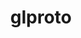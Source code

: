 ---
title: "glproto"
layout: cache
categories: [package, develop-2024-03-10]
meta: {"versions": ["1.4.17"], "compilers": ["gcc@=11.1.0", "gcc@=11.4.0", "gcc@=7.3.1", "gcc@=9.4.0"], "oss": ["amzn2", "ubuntu20.04", "ubuntu22.04"], "platforms": ["linux"], "targets": ["aarch64", "neoverse_n1", "neoverse_v1", "neoverse_v2", "ppc64le", "x86_64_v3"], "stacks": ["aws-isc", "aws-isc-aarch64", "data-vis-sdk", "e4s", "e4s-neoverse-v2", "e4s-neoverse_v1", "e4s-power", "e4s-rocm-external", "ml-linux-x86_64-rocm", "root"], "num_specs": 8, "num_specs_by_stack": {"root": 8, "aws-isc-aarch64": 2, "aws-isc": 1, "e4s-power": 1, "data-vis-sdk": 1, "e4s-neoverse_v1": 1, "e4s-neoverse-v2": 1, "ml-linux-x86_64-rocm": 1, "e4s": 1, "e4s-rocm-external": 1}}
spec_details: [{"hash": "qsjppukclovsylzpxmlp265z5kelygg3", "compiler": "gcc@=7.3.1", "versions": ["1.4.17"], "os": "amzn2", "platform": "linux", "target": "aarch64", "variants": ["build_system=autotools"], "stacks": ["root", "aws-isc-aarch64"], "size": "-", "tarball": "https://binaries.spack.io/releases/develop-2024-03-10/build_cache/linux-amzn2-aarch64/gcc-7.3.1/glproto-1.4.17/linux-amzn2-aarch64-gcc-7.3.1-glproto-1.4.17-qsjppukclovsylzpxmlp265z5kelygg3.spack"}, {"hash": "fjf6p7bpjdave2elqhfxcgvkblkdft2i", "compiler": "gcc@=7.3.1", "versions": ["1.4.17"], "os": "amzn2", "platform": "linux", "target": "x86_64_v3", "variants": ["build_system=autotools"], "stacks": ["root", "aws-isc"], "size": "-", "tarball": "https://binaries.spack.io/releases/develop-2024-03-10/build_cache/linux-amzn2-x86_64_v3/gcc-7.3.1/glproto-1.4.17/linux-amzn2-x86_64_v3-gcc-7.3.1-glproto-1.4.17-fjf6p7bpjdave2elqhfxcgvkblkdft2i.spack"}, {"hash": "7bub7f75st2rirdyq6ygahzwzvbgn5z2", "compiler": "gcc@=7.3.1", "versions": ["1.4.17"], "os": "amzn2", "platform": "linux", "target": "neoverse_n1", "variants": ["build_system=autotools"], "stacks": ["root", "aws-isc-aarch64"], "size": "-", "tarball": "https://binaries.spack.io/releases/develop-2024-03-10/build_cache/linux-amzn2-neoverse_n1/gcc-7.3.1/glproto-1.4.17/linux-amzn2-neoverse_n1-gcc-7.3.1-glproto-1.4.17-7bub7f75st2rirdyq6ygahzwzvbgn5z2.spack"}, {"hash": "epljumvvkxbuth7lk3nwngru3753uzrb", "compiler": "gcc@=9.4.0", "versions": ["1.4.17"], "os": "ubuntu20.04", "platform": "linux", "target": "ppc64le", "variants": ["build_system=autotools"], "stacks": ["root", "e4s-power"], "size": "-", "tarball": "https://binaries.spack.io/releases/develop-2024-03-10/build_cache/linux-ubuntu20.04-ppc64le/gcc-9.4.0/glproto-1.4.17/linux-ubuntu20.04-ppc64le-gcc-9.4.0-glproto-1.4.17-epljumvvkxbuth7lk3nwngru3753uzrb.spack"}, {"hash": "3fmhqf3ol3u46rxmakomyueil7p5qgb5", "compiler": "gcc@=11.1.0", "versions": ["1.4.17"], "os": "ubuntu20.04", "platform": "linux", "target": "x86_64_v3", "variants": ["build_system=autotools"], "stacks": ["data-vis-sdk", "root"], "size": "-", "tarball": "https://binaries.spack.io/releases/develop-2024-03-10/build_cache/linux-ubuntu20.04-x86_64_v3/gcc-11.1.0/glproto-1.4.17/linux-ubuntu20.04-x86_64_v3-gcc-11.1.0-glproto-1.4.17-3fmhqf3ol3u46rxmakomyueil7p5qgb5.spack"}, {"hash": "w6iq5dcrcgaoc75fnt7bpd2isoy3wruu", "compiler": "gcc@=11.4.0", "versions": ["1.4.17"], "os": "ubuntu22.04", "platform": "linux", "target": "neoverse_v1", "variants": ["build_system=autotools"], "stacks": ["root", "e4s-neoverse_v1"], "size": "-", "tarball": "https://binaries.spack.io/releases/develop-2024-03-10/build_cache/linux-ubuntu22.04-neoverse_v1/gcc-11.4.0/glproto-1.4.17/linux-ubuntu22.04-neoverse_v1-gcc-11.4.0-glproto-1.4.17-w6iq5dcrcgaoc75fnt7bpd2isoy3wruu.spack"}, {"hash": "3lwtzujtifalnf7vp3gplgz5lc5vyqrb", "compiler": "gcc@=11.4.0", "versions": ["1.4.17"], "os": "ubuntu22.04", "platform": "linux", "target": "neoverse_v2", "variants": ["build_system=autotools"], "stacks": ["root", "e4s-neoverse-v2"], "size": "-", "tarball": "https://binaries.spack.io/releases/develop-2024-03-10/build_cache/linux-ubuntu22.04-neoverse_v2/gcc-11.4.0/glproto-1.4.17/linux-ubuntu22.04-neoverse_v2-gcc-11.4.0-glproto-1.4.17-3lwtzujtifalnf7vp3gplgz5lc5vyqrb.spack"}, {"hash": "iplh5vtpq4ucegzrmf3v3krhqgy65mb7", "compiler": "gcc@=11.4.0", "versions": ["1.4.17"], "os": "ubuntu22.04", "platform": "linux", "target": "x86_64_v3", "variants": ["build_system=autotools"], "stacks": ["ml-linux-x86_64-rocm", "root", "e4s", "e4s-rocm-external"], "size": "-", "tarball": "https://binaries.spack.io/releases/develop-2024-03-10/build_cache/linux-ubuntu22.04-x86_64_v3/gcc-11.4.0/glproto-1.4.17/linux-ubuntu22.04-x86_64_v3-gcc-11.4.0-glproto-1.4.17-iplh5vtpq4ucegzrmf3v3krhqgy65mb7.spack"}]
---
